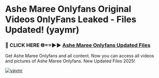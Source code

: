 # Ashe Maree Onlyfans Original Videos 0nlyFans Leaked - Files Updated! (yaymr)

<h3>🔴 CLICK HERE 🌐==►► <a href="https://tinyurl.com/ehrbuxhb" rel="nofollow">Ashe Maree Onlyfans Updated Files</a></h3>

Get Ashe Maree Onlyfans and all content. Now you can access all videos and pictures of Ashe Maree Onlyfans. New Updated Files 2025!

[![yaymr](https://i.imgur.com/lVYEuWS.gif)](https://tinyurl.com/ehrbuxhb)
